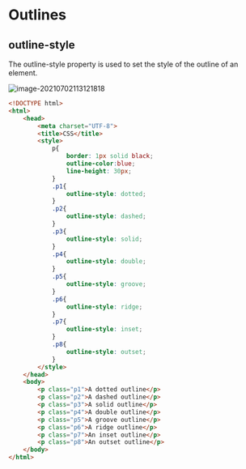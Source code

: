 # Outlines

## outline-style

The outline-style property is used to set the style of the outline of an element.

![image-20210702113121818](/home/aidyn/snap/typora/39/.config/Typora/typora-user-images/image-20210702113121818.png)

```html
<!DOCTYPE html>
<html>
    <head>
        <meta charset="UTF-8">
        <title>CSS</title>
        <style>
            p{
                border: 1px solid black;
                outline-color:blue;
                line-height: 30px;
            }
            .p1{
                outline-style: dotted;
            }
            .p2{
                outline-style: dashed;
            }
            .p3{
                outline-style: solid;
            }
            .p4{
                outline-style: double;
            }
            .p5{
                outline-style: groove;
            }
            .p6{
                outline-style: ridge;
            }
            .p7{
                outline-style: inset;
            }
            .p8{
                outline-style: outset;
            }
        </style>
    </head>
    <body>
        <p class="p1">A dotted outline</p>
        <p class="p2">A dashed outline</p>
        <p class="p3">A solid outline</p>
        <p class="p4">A double outline</p>
        <p class="p5">A groove outline</p>
        <p class="p6">A ridge outline</p>
        <p class="p7">An inset outline</p>
        <p class="p8">An outset outline</p>
    </body>
</html>
```

